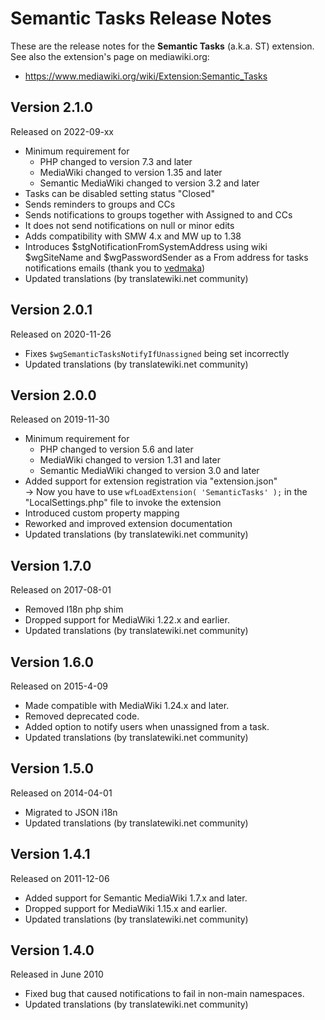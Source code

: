# Semantic Tasks Release Notes

These are the release notes for the **Semantic Tasks** (a.k.a. ST) extension. See also
the extension's page on mediawiki.org:

* https://www.mediawiki.org/wiki/Extension:Semantic_Tasks

## Version 2.1.0

Released on 2022-09-xx

* Minimum requirement for
  * PHP changed to version 7.3 and later
  * MediaWiki changed to version 1.35 and later
  * Semantic MediaWiki changed to version 3.2 and later
* Tasks can be disabled setting status "Closed"
* Sends reminders to groups and CCs
* Sends notifications to groups together with Assigned to and CCs
* It does not send notifications on null or minor edits
* Adds compatibility with SMW 4.x and MW up to 1.38
* Introduces $stgNotificationFromSystemAddress using wiki $wgSiteName and $wgPasswordSender as a From address for tasks notifications emails (thank you to [vedmaka](https://github.com/vedmaka))
* Updated translations (by translatewiki.net community)

## Version 2.0.1

Released on 2020-11-26

* Fixes `$wgSemanticTasksNotifyIfUnassigned` being set incorrectly
* Updated translations (by translatewiki.net community)

## Version 2.0.0

Released on 2019-11-30

* Minimum requirement for
  * PHP changed to version 5.6 and later
  * MediaWiki changed to version 1.31 and later
  * Semantic MediaWiki changed to version 3.0 and later
* Added support for extension registration via "extension.json"  
  → Now you have to use `wfLoadExtension( 'SemanticTasks' );` in the "LocalSettings.php" file to invoke the extension
* Introduced custom property mapping
* Reworked and improved extension documentation
* Updated translations (by translatewiki.net community)

## Version 1.7.0

Released on 2017-08-01

* Removed I18n php shim
* Dropped support for MediaWiki 1.22.x and earlier.
* Updated translations (by translatewiki.net community)

## Version 1.6.0

Released on 2015-4-09

* Made compatible with MediaWiki 1.24.x and later.
* Removed deprecated code.
* Added option to notify users when unassigned from a task.
* Updated translations (by translatewiki.net community)

## Version 1.5.0

Released on 2014-04-01

* Migrated to JSON i18n
* Updated translations (by translatewiki.net community)

## Version 1.4.1

Released on 2011-12-06

* Added support for Semantic MediaWiki 1.7.x and later.
* Dropped support for MediaWiki 1.15.x and earlier.
* Updated translations (by translatewiki.net community)

## Version 1.4.0

Released in June 2010

* Fixed bug that caused notifications to fail in non-main namespaces.
* Updated translations (by translatewiki.net community)
